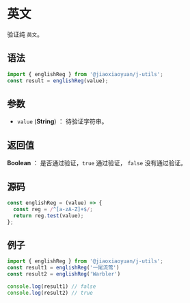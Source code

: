 

# 英文

验证纯 `英文`。

## 语法

```js
import { englishReg } from '@jiaoxiaoyuan/j-utils';
const result = englishReg(value);
```

## 参数

- `value` (**String**) ： 待验证字符串。

## 返回值

**Boolean** ： 是否通过验证，`true` 通过验证， `false` 没有通过验证。

## 源码

```js
const englishReg = (value) => {
  const reg = /^[a-zA-Z]+$/;
  return reg.test(value);
};
```

## 例子

```js
import { englishReg } from '@jiaoxiaoyuan/j-utils';
const result1 = englishReg('一尾流莺')
const result2 = englishReg('Warbler')

console.log(result1) // false
console.log(result2) // true
```
